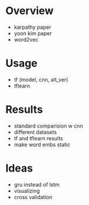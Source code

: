 # Overview
- karpathy paper
- yoon kim paper
- word2vec

# Usage
- tf (model, cnn, alt_ver)
- tflearn

# Results
- standard comparision w cnn
- different datasets
- tf and tflearn results
- make word embs static

# Ideas
- gru instead of lstm
- visualizing
- cross validation